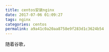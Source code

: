 ```yaml
---
title: centos安装nginx
date: 2017-07-06 01:09:27
tags: nginx
categories: centos
permalink: a9a41c0a20aa8758e9f283d1c3624b54
---
```

随着谷歌，
